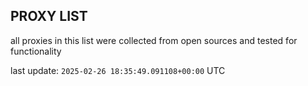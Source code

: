 ## PROXY LIST

all proxies in this list were collected from open sources and tested for functionality

last update: `2025-02-26 18:35:49.091108+00:00` UTC